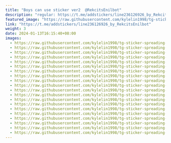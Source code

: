 ```yaml
---
title: "Boys can use sticker ver2  @RekcitsEnilbot"
description: "regular: https://t.me/addstickers/line236126926_by_RekcitsEnilbot"
featured_image: "https://raw.githubusercontent.com/kylelin1998/tg-sticker-spreading-worldwide-images/main/img/8f6dbca0-64f4-4eb8-a014-69147d15d076.jpg"
link: "https://t.me/addstickers/line236126926_by_RekcitsEnilbot"
weight: 3
date: 2024-01-13T16:15:40+08:00
images:
  - https://raw.githubusercontent.com/kylelin1998/tg-sticker-spreading-worldwide-images/main/img/8f6dbca0-64f4-4eb8-a014-69147d15d076.jpg
  - https://raw.githubusercontent.com/kylelin1998/tg-sticker-spreading-worldwide-images/main/img/4097bf30-c8d3-4443-8cf1-6083b111e7a3.jpg
  - https://raw.githubusercontent.com/kylelin1998/tg-sticker-spreading-worldwide-images/main/img/9496809c-cf03-4665-a497-517c9cd80185.jpg
  - https://raw.githubusercontent.com/kylelin1998/tg-sticker-spreading-worldwide-images/main/img/a7ed3a3a-234e-4d52-810e-2f57130b672f.jpg
  - https://raw.githubusercontent.com/kylelin1998/tg-sticker-spreading-worldwide-images/main/img/8357076a-6713-4aee-938f-ccb5f99a3baf.jpg
  - https://raw.githubusercontent.com/kylelin1998/tg-sticker-spreading-worldwide-images/main/img/4167976a-456c-4718-83fa-0ecf98553822.jpg
  - https://raw.githubusercontent.com/kylelin1998/tg-sticker-spreading-worldwide-images/main/img/a891c226-c0c0-4aaa-95ce-852781a6477d.jpg
  - https://raw.githubusercontent.com/kylelin1998/tg-sticker-spreading-worldwide-images/main/img/d0f556ad-5764-4902-9677-ef784c168dfd.jpg
  - https://raw.githubusercontent.com/kylelin1998/tg-sticker-spreading-worldwide-images/main/img/f5cb5a31-fd7a-4bbc-ade3-9a15f300d9bf.jpg
  - https://raw.githubusercontent.com/kylelin1998/tg-sticker-spreading-worldwide-images/main/img/6aac1e47-3a05-4c60-8614-9ef6d2d82112.jpg
  - https://raw.githubusercontent.com/kylelin1998/tg-sticker-spreading-worldwide-images/main/img/defc5adc-cfda-44de-95ef-dec3f43d950b.jpg
  - https://raw.githubusercontent.com/kylelin1998/tg-sticker-spreading-worldwide-images/main/img/4d1ed2d0-a99a-479c-b3aa-113be7658f5c.jpg
  - https://raw.githubusercontent.com/kylelin1998/tg-sticker-spreading-worldwide-images/main/img/b282b7cb-5d22-436f-b3af-c6004942a235.jpg
  - https://raw.githubusercontent.com/kylelin1998/tg-sticker-spreading-worldwide-images/main/img/d277a618-afe1-4186-b5bb-c79280fed31d.jpg
  - https://raw.githubusercontent.com/kylelin1998/tg-sticker-spreading-worldwide-images/main/img/fce943f5-6f73-4b8c-b9e7-6d98356cb56f.jpg
  - https://raw.githubusercontent.com/kylelin1998/tg-sticker-spreading-worldwide-images/main/img/af67d176-03de-4e51-8e6d-9776bee5db7b.jpg
  - https://raw.githubusercontent.com/kylelin1998/tg-sticker-spreading-worldwide-images/main/img/83448b3c-d956-4c87-bbb0-0e009ad099cd.jpg
  - https://raw.githubusercontent.com/kylelin1998/tg-sticker-spreading-worldwide-images/main/img/a92067e8-5880-4a7a-97fc-c2cd2fcce655.jpg
  - https://raw.githubusercontent.com/kylelin1998/tg-sticker-spreading-worldwide-images/main/img/6c385ddd-530d-4941-afb2-354f28be8556.jpg
  - https://raw.githubusercontent.com/kylelin1998/tg-sticker-spreading-worldwide-images/main/img/0556f74d-5ff1-48ad-92e2-57b2e58ab8a8.jpg
---
```

